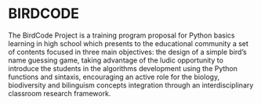 # BIRDCODE

The BirdCode Project is a training program proposal for Python basics learning in high school which presents to the educational community a set of contents focused in three main objectives: the design of a simple bird’s name guessing game, taking advantage of the ludic opportunity to introduce the students in the algorithms development using the Python functions and sintaxis, encouraging an active role for the biology, biodiversity and bilinguism concepts integration through an interdisciplinary classroom research framework.